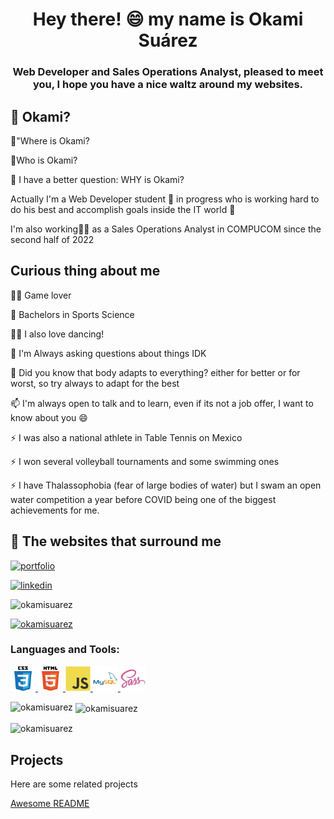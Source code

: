 <h1 align="center">Hey there! 😄 my name is Okami Suárez</h1>
<h3 align="center">Web Developer and Sales Operations Analyst, pleased to meet you, I hope you have a nice waltz around my websites.</h3>

## 🚀 Okami?
💬"Where is Okami? 

💬Who is Okami? 

💬 I have a better question: WHY is Okami?

Actually I'm a Web Developer student 🧠 in progress who is working hard to do his best and accomplish goals inside the IT world 🌱

I'm also working👩‍💻 as a Sales Operations Analyst in COMPUCOM since the second half of 2022

## Curious thing about me
👩‍💻 Game lover

🧠 Bachelors in Sports Science

👯‍♀️ I also love dancing!

🤔 I'm Always asking questions about things IDK

💬 Did you know that body adapts to everything? either for better or for worst, so try always to adapt for the best

📫 I'm always open to talk and to learn, even if its not a job offer, I want to know about you 😄

⚡️ I was also a national athlete in Table Tennis on Mexico

⚡️ I won several volleyball tournaments and some swimming ones

⚡️ I have Thalassophobia (fear of large bodies of water) but I swam an open water competition a year before COVID being one of the biggest achievements for me.


## 🔗 The websites that surround me
[![portfolio](https://img.shields.io/badge/my_portfolio-000?style=for-the-badge&logo=ko-fi&logoColor=white)](https://okamisuarez.github.io/Portfolio/)

[![linkedin](https://img.shields.io/badge/linkedin-0A66C2?style=for-the-badge&logo=linkedin&logoColor=white)](https://www.linkedin.com/in/okami97backdev/)

<p align="left"> <img src="https://komarev.com/ghpvc/?username=okamisuarez&label=Profile%20views&color=0e75b6&style=flat" alt="okamisuarez" /> </p>

<p align="left"> <a href="https://github.com/ryo-ma/github-profile-trophy"><img src="https://github-profile-trophy.vercel.app/?username=okamisuarez" alt="okamisuarez" /></a> </p>

<h3 align="left">Languages and Tools:</h3>
<p align="left"> <a href="https://www.w3schools.com/css/" target="_blank" rel="noreferrer"> <img src="https://raw.githubusercontent.com/devicons/devicon/master/icons/css3/css3-original-wordmark.svg" alt="css3" width="40" height="40"/> </a> <a href="https://www.w3.org/html/" target="_blank" rel="noreferrer"> <img src="https://raw.githubusercontent.com/devicons/devicon/master/icons/html5/html5-original-wordmark.svg" alt="html5" width="40" height="40"/> </a> <a href="https://developer.mozilla.org/en-US/docs/Web/JavaScript" target="_blank" rel="noreferrer"> <img src="https://raw.githubusercontent.com/devicons/devicon/master/icons/javascript/javascript-original.svg" alt="javascript" width="40" height="40"/> </a> <a href="https://www.mysql.com/" target="_blank" rel="noreferrer"> <img src="https://raw.githubusercontent.com/devicons/devicon/master/icons/mysql/mysql-original-wordmark.svg" alt="mysql" width="40" height="40"/> </a> <a href="https://sass-lang.com" target="_blank" rel="noreferrer"> <img src="https://raw.githubusercontent.com/devicons/devicon/master/icons/sass/sass-original.svg" alt="sass" width="40" height="40"/> </a> </p>

<p><img align="left" src="https://github-readme-stats.vercel.app/api/top-langs?username=okamisuarez&show_icons=true&locale=en&layout=compact" alt="okamisuarez" /></p>

<p>&nbsp;<img align="center" src="https://github-readme-stats.vercel.app/api?username=okamisuarez&show_icons=true&locale=en" alt="okamisuarez" /></p>

<p><img align="center" src="https://github-readme-streak-stats.herokuapp.com/?user=okamisuarez&" alt="okamisuarez" /></p>

## Projects

Here are some related projects

[Awesome README](https://github.com/matiassingers/awesome-readme)

